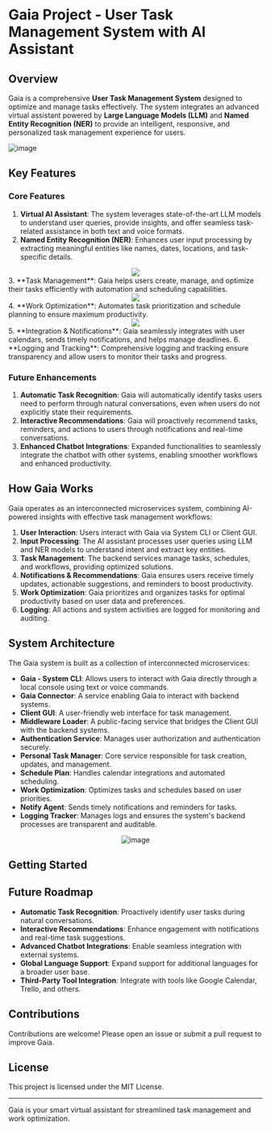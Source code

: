 # Gaia Project - User Task Management System with AI Assistant

## Overview
Gaia is a comprehensive **User Task Management System** designed to optimize and manage tasks effectively. The system integrates an advanced virtual assistant powered by **Large Language Models (LLM)** and **Named Entity Recognition (NER)** to provide an intelligent, responsive, and personalized task management experience for users.

![image](https://github.com/user-attachments/assets/fe2dc3d9-dd4e-4c70-9dae-254cdc995f94)

## Key Features
### **Core Features**
1. **Virtual AI Assistant**: The system leverages state-of-the-art LLM models to understand user queries, provide insights, and offer seamless task-related assistance in both text and voice formats.
2. **Named Entity Recognition (NER)**: Enhances user input processing by extracting meaningful entities like names, dates, locations, and task-specific details.
<div align="center">
  <img src="https://github.com/user-attachments/assets/5133e1a1-86d8-4a67-a914-c8922a15c635">
</div>
3. **Task Management**: Gaia helps users create, manage, and optimize their tasks efficiently with automation and scheduling capabilities.
<div align="center">
  <img src="https://github.com/user-attachments/assets/689e4e7b-54bb-4dea-89da-c9b3576ac7b1">
</div>
4. **Work Optimization**: Automates task prioritization and schedule planning to ensure maximum productivity.
<div align="center">
  <img src="https://github.com/user-attachments/assets/39ecbf5b-5a05-4dc2-8332-d688b3a2b973">
</div>
5. **Integration & Notifications**: Gaia seamlessly integrates with user calendars, sends timely notifications, and helps manage deadlines.
6. **Logging and Tracking**: Comprehensive logging and tracking ensure transparency and allow users to monitor their tasks and progress.

### **Future Enhancements**
1. **Automatic Task Recognition**: Gaia will automatically identify tasks users need to perform through natural conversations, even when users do not explicitly state their requirements.
2. **Interactive Recommendations**: Gaia will proactively recommend tasks, reminders, and actions to users through notifications and real-time conversations.
3. **Enhanced Chatbot Integrations**: Expanded functionalities to seamlessly integrate the chatbot with other systems, enabling smoother workflows and enhanced productivity.

## How Gaia Works
Gaia operates as an interconnected microservices system, combining AI-powered insights with effective task management workflows:
1. **User Interaction**: Users interact with Gaia via System CLI or Client GUI.
2. **Input Processing**: The AI assistant processes user queries using LLM and NER models to understand intent and extract key entities.
3. **Task Management**: The backend services manage tasks, schedules, and workflows, providing optimized solutions.
4. **Notifications & Recommendations**: Gaia ensures users receive timely updates, actionable suggestions, and reminders to boost productivity.
5. **Work Optimization**: Gaia prioritizes and organizes tasks for optimal productivity based on user data and preferences.
6. **Logging**: All actions and system activities are logged for monitoring and auditing.

## System Architecture
The Gaia system is built as a collection of interconnected microservices:
- **Gaia - System CLI**: Allows users to interact with Gaia directly through a local console using text or voice commands.
- **Gaia Connector**: A service enabling Gaia to interact with backend systems.
- **Client GUI**: A user-friendly web interface for task management.
- **Middleware Loader**: A public-facing service that bridges the Client GUI with the backend systems.
- **Authentication Service**: Manages user authorization and authentication securely.
- **Personal Task Manager**: Core service responsible for task creation, updates, and management.
- **Schedule Plan**: Handles calendar integrations and automated scheduling.
- **Work Optimization**: Optimizes tasks and schedules based on user priorities.
- **Notify Agent**: Sends timely notifications and reminders for tasks.
- **Logging Tracker**: Manages logs and ensures the system's backend processes are transparent and auditable.

<div align="center">
  <img src="https://github.com/user-attachments/assets/77bc3dfd-dbd1-49c1-95b4-5d4567e3cdaa" alt="image">
</div>

## Getting Started

## Future Roadmap
- **Automatic Task Recognition**: Proactively identify user tasks during natural conversations.
- **Interactive Recommendations**: Enhance engagement with notifications and real-time task suggestions.
- **Advanced Chatbot Integrations**: Enable seamless integration with external systems.
- **Global Language Support**: Expand support for additional languages for a broader user base.
- **Third-Party Tool Integration**: Integrate with tools like Google Calendar, Trello, and others.

## Contributions
Contributions are welcome! Please open an issue or submit a pull request to improve Gaia.

## License
This project is licensed under the MIT License.

---
Gaia is your smart virtual assistant for streamlined task management and work optimization.

